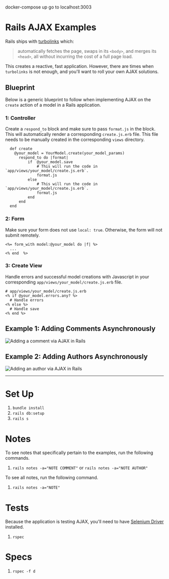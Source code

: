 # 
docker-compose up
go to localhost:3003

# Rails AJAX Examples

Rails ships with [turbolinks](https://github.com/turbolinks/turbolinks) which:

> automatically fetches the page, swaps in its `<body>`, and merges its `<head>`, all without incurring the cost of a full page load.

This creates a reactive, fast application. However, there are times when `turbolinks` is not enough, and you'll want to roll your own AJAX solutions.

## Blueprint

Below is a generic blueprint to follow when implementing AJAX on the `create` action of a model in a Rails application.

### 1: Controller

Create a `respond_to` block and make sure to pass `format.js` in the block. This will automatically render a corresponding `create.js.erb` file. This file needs to be manually created in the corresponding `views` directory.

```
  def create
    @your_model = YourModel.create(your_model_params)
      respond_to do |format|
          if  @your_model.save
              # This will run the code in `app/views/your_model/create.js.erb`.
              format.js
          else
              # This will run the code in `app/views/your_model/create.js.erb`.
              format.js
          end
      end
  end
```

### 2: Form

Make sure your form does not use `local: true`. Otherwise, the form will not submit remotely.

```
<%= form_with model:@your_model do |f| %>
  ...
<% end  %>
```

### 3: Create View

Handle errors and successful model creations with Javascript in your corresponding `app/views/your_model/create.js.erb` file.

```
# app/views/your_model/create.js.erb
<% if @your_model.errors.any? %>
  # Handle errors
<% else %>
  # Handle save
<% end %>
```

## Example 1: Adding Comments Asynchronously

![Adding a comment via AJAX in Rails](./app/assets/images/adding_a_comment_via_ajax.gif)

## Example 2: Adding Authors Asynchronously 

![Adding an author via AJAX in Rails](./app/assets/images/adding_an_author_via_ajax.gif)

---

# Set Up

1. `bundle install`
2. `rails db:setup`
3. `rails s`

# Notes

To see notes that specifically pertain to the examples, run the following commands.

1. `rails notes -a="NOTE COMMENT"` or `rails notes -a="NOTE AUTHOR"`

To see all notes, run the following command.

1. `rails notes -a="NOTE"`

# Tests

Because the application is testing AJAX, you'll need to have [Selenium Driver](https://github.com/teamcapybara/capybara#selenium) installed.

1. `rspec`


# Specs

1. `rspec -f d`
